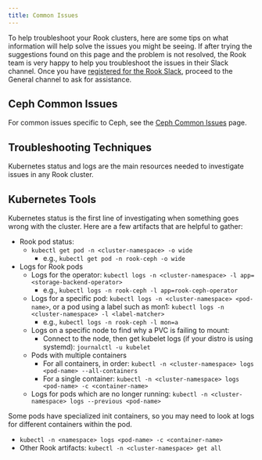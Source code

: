 ```yaml
---
title: Common Issues
---
```


To help troubleshoot your Rook clusters, here are some tips on what information will help solve the issues you might be seeing.
If after trying the suggestions found on this page and the problem is not resolved, the Rook team is very happy to help you troubleshoot the issues in their Slack channel. Once you have [registered for the Rook Slack](https://slack.rook.io), proceed to the General channel to ask for assistance.

## Ceph Common Issues

For common issues specific to Ceph, see the [Ceph Common Issues](ceph-common-issues.md) page.

## Troubleshooting Techniques

Kubernetes status and logs are the main resources needed to investigate issues in any Rook cluster.

## Kubernetes Tools

Kubernetes status is the first line of investigating when something goes wrong with the cluster. Here are a few artifacts that are helpful to gather:

* Rook pod status:
    * `kubectl get pod -n <cluster-namespace> -o wide`
        * e.g., `kubectl get pod -n rook-ceph -o wide`
* Logs for Rook pods
    * Logs for the operator: `kubectl logs -n <cluster-namespace> -l app=<storage-backend-operator>`
        * e.g., `kubectl logs -n rook-ceph -l app=rook-ceph-operator`
    * Logs for a specific pod: `kubectl logs -n <cluster-namespace> <pod-name>`, or a pod using a label such as mon1: `kubectl logs -n <cluster-namespace> -l <label-matcher>`
        * e.g., `kubectl logs -n rook-ceph -l mon=a`
    * Logs on a specific node to find why a PVC is failing to mount:
        * Connect to the node, then get kubelet logs (if your distro is using systemd): `journalctl -u kubelet`
    * Pods with multiple containers
        * For all containers, in order: `kubectl -n <cluster-namespace> logs <pod-name> --all-containers`
        * For a single container: `kubectl -n <cluster-namespace> logs <pod-name> -c <container-name>`
    * Logs for pods which are no longer running: `kubectl -n <cluster-namespace> logs --previous <pod-name>`

Some pods have specialized init containers, so you may need to look at logs for different containers
within the pod.

* `kubectl -n <namespace> logs <pod-name> -c <container-name>`
* Other Rook artifacts: `kubectl -n <cluster-namespace> get all`
